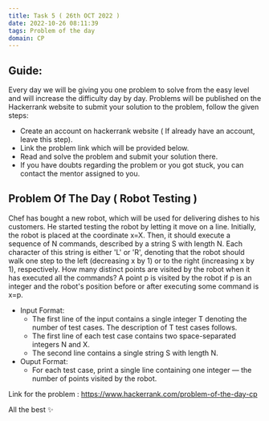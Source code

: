 ```yaml
---
title: Task 5 ( 26th OCT 2022 )
date: 2022-10-26 08:11:39
tags: Problem of the day
domain: CP
---
```


## Guide:

Every day we will be giving you one problem to solve from the easy level and will increase the difficulty day by day.
Problems will be published on the Hackerrank website to submit your solution to the problem, follow the given steps:
  - Create an account on hackerrank website ( If already have an account, leave this step).
  - Link the problem link which will be provided below.
  - Read and solve the problem and submit your solution there.
  - If you have doubts regarding the problem or you got stuck, you can contact the mentor assigned to you.

## Problem Of The Day ( Robot Testing )

Chef has bought a new robot, which will be used for delivering dishes to his customers. He started testing the robot by letting it move on a line.
Initially, the robot is placed at the coordinate x=X. Then, it should execute a sequence of N commands, described by a string S with length N. 
Each character of this string is either 'L' or 'R', denoting that the robot should walk one step to the left (decreasing x by 1) or to the right (increasing x by 1), respectively.
How many distinct points are visited by the robot when it has executed all the commands? 
A point p is visited by the robot if p is an integer and the robot's position before or after executing some command is x=p.

  - Input Format:
    - The first line of the input contains a single integer T denoting the number of test cases. The description of T test cases follows.
    - The first line of each test case contains two space-separated integers N and X.
    - The second line contains a single string S with length N.
  - Ouput Format:
    - For each test case, print a single line containing one integer ― the number of points visited by the robot.
    
Link for the problem : https://www.hackerrank.com/problem-of-the-day-cp

All the best ✨
